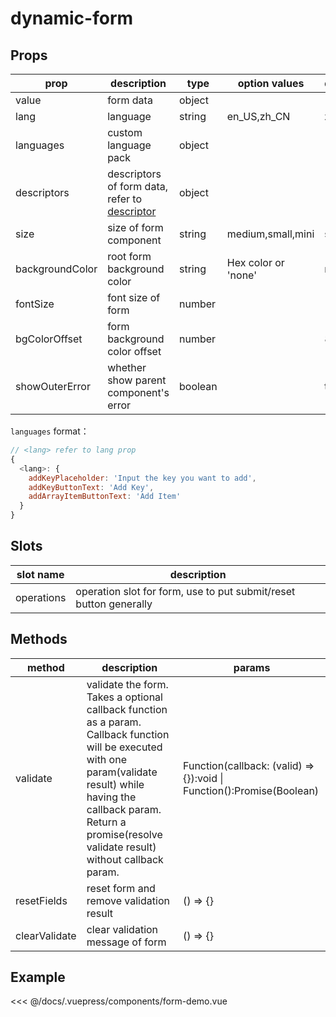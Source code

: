 # dynamic-form

## Props

| prop            | description                                                  | type    | option values       | default | required |
| --------------- | ------------------------------------------------------------ | ------- | ------------------- | ------- | -------- |
| value           | form data                                                    | object  |                     |         | yes      |
| lang            | language                                                     | string  | en_US,zh_CN         | zh_CN   |          |
| languages       | custom language pack                                         | object  |                     |         |          |
| descriptors     | descriptors of form data, refer to [descriptor](/zh/api/descriptors/) | object  |                     |         | yes      |
| size            | size of form component                                       | string  | medium,small,mini   | small   |          |
| backgroundColor | root form background color                                   | string  | Hex color or 'none' | none    |          |
| fontSize        | font size of form                                            | number  |                     | 14      |          |
| bgColorOffset   | form background color offset                                 | number  |                     | 8       |          |
| showOuterError  | whether show parent component's error                        | boolean |                     | true    |          |

`languages` format：

```js
// <lang> refer to lang prop
{
  <lang>: {
    addKeyPlaceholder: 'Input the key you want to add',
    addKeyButtonText: 'Add Key',
    addArrayItemButtonText: 'Add Item'
  }
}
```



## Slots

| slot name  | description                                                 |
| ---------- | ------------------------------------------------------------ |
| operations | operation slot for form, use to put submit/reset button generally |

## Methods

| method        | description                                                 | params                                                       |
| ------------- | ------------------------------------------------------------ | ------------------------------------------------------------ |
| validate      | validate the form. Takes a optional callback function as a param. Callback function will be executed with one param(validate result) while having the callback param. Return a promise(resolve validate result) without callback param. | Function(callback: (valid) => {}):void \| Function():Promise(Boolean) |
| resetFields   | reset form and remove validation result                      | () => {}                                                     |
| clearValidate | clear validation message of form                             | () => {}                                                     |

## Example

<code-demo name="form-demo"></code-demo>

<<< @/docs/.vuepress/components/form-demo.vue

